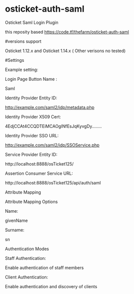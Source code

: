 # osticket-auth-saml
Osticket Saml Login Plugin


this reposity based https://code.tf/thefarm/osticket-auth-saml


#versions support

Osticket 1.12.x  and Osticket 1.14.x  ( Other verisons no tested)

#Settings 

Example setting:

Login Page Button Name :

Saml 

Identity Provider Entity ID: 

http://example.com/saml2/idp/metadata.php

Identity Provider X509 Cert: 

4EdjCCAt4CCQDTEiMCAOgINfEsJqKyvgDy........

Identity Provider SSO URL: 

http://example.com/saml2/idp/SSOService.php

Service Provider Entity ID: 

http://localhost:8888/osTicket125/

Assertion Consumer Service URL: 

http://localhost:8888/osTicket125/api/auth/saml

Attribute Mapping

Attribute Mapping Options

Name: 

givenName

Surname: 

sn

Authentication Modes

Staff Authentication: 

 Enable authentication of staff members
 
Client Authentication: 

 Enable authentication and discovery of clients
 

 
 